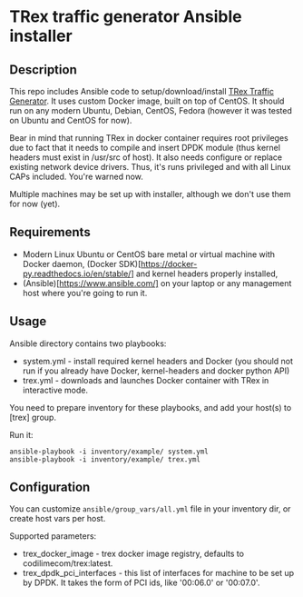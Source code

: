 # TRex traffic generator Ansible installer

## Description

This repo includes Ansible code to setup/download/install [TRex Traffic Generator](https://trex-tgn.cisco.com). It uses custom Docker image, built on top of CentOS. It should run on any modern Ubuntu, Debian, CentOS, Fedora (however it was tested on Ubuntu and CentOS for now). 

Bear in mind that running TRex in docker container requires root privileges due to fact that it needs to compile and insert DPDK module (thus kernel headers must exist in /usr/src of host). It also needs configure or replace existing network device drivers. Thus, it's runs privileged and with all Linux CAPs included. You're warned now. 

Multiple machines may be set up with installer, although we don't use them for now (yet). 

## Requirements

* Modern Linux Ubuntu or CentOS bare metal or virtual machine with Docker daemon, (Docker SDK)[https://docker-py.readthedocs.io/en/stable/] and kernel headers properly installed, 
* (Ansible)[https://www.ansible.com/] on your laptop or any management host where you're going to run it. 

## Usage

Ansible directory contains two playbooks: 

* system.yml - install required kernel headers and Docker (you should not run if you already have Docker, kernel-headers and docker python API)
* trex.yml - downloads and launches Docker container with TRex in interactive mode. 

You need to prepare inventory for these playbooks, and add your host(s) to [trex] group. 

Run it:

    ansible-playbook -i inventory/example/ system.yml
    ansible-playbook -i inventory/example/ trex.yml

## Configuration

You can customize `ansible/group_vars/all.yml` file in your inventory dir, or create host vars per host. 

Supported parameters:

* trex_docker_image - trex docker image registry, defaults to codilimecom/trex:latest. 
* trex_dpdk_pci_interfaces - this list of interfaces for machine to be set up by DPDK. It takes the form of PCI ids, like '00:06.0' or '00:07.0'. 

